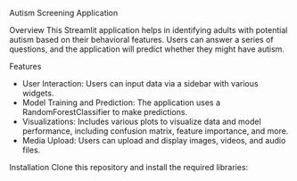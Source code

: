 Autism Screening Application

Overview
This Streamlit application helps in identifying adults with potential autism based on their behavioral features. Users can answer a series of questions, and the application will predict whether they might have autism.

Features
- User Interaction: Users can input data via a sidebar with various widgets.
- Model Training and Prediction: The application uses a RandomForestClassifier to make predictions.
- Visualizations: Includes various plots to visualize data and model performance, including confusion matrix, feature importance, and more.
- Media Upload: Users can upload and display images, videos, and audio files.

Installation
Clone this repository and install the required libraries:


